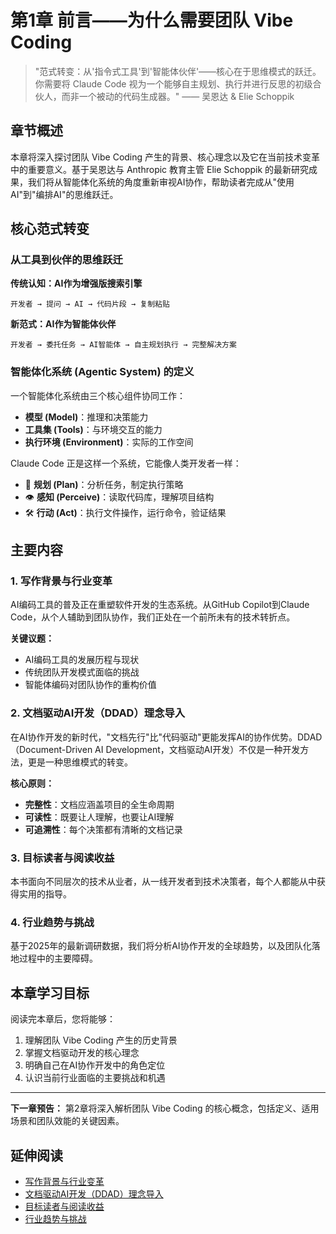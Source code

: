 # 第1章 前言——为什么需要团队 Vibe Coding

> "范式转变：从'指令式工具'到'智能体伙伴'——核心在于思维模式的跃迁。你需要将 Claude Code 视为一个能够自主规划、执行并进行反思的初级合伙人，而非一个被动的代码生成器。" —— 吴恩达 & Elie Schoppik

## 章节概述

本章将深入探讨团队 Vibe Coding 产生的背景、核心理念以及它在当前技术变革中的重要意义。基于吴恩达与 Anthropic 教育主管 Elie Schoppik 的最新研究成果，我们将从智能体化系统的角度重新审视AI协作，帮助读者完成从"使用AI"到"编排AI"的思维跃迁。

## 核心范式转变

### 从工具到伙伴的思维跃迁

**传统认知：AI作为增强版搜索引擎**
```
开发者 → 提问 → AI → 代码片段 → 复制粘贴
```

**新范式：AI作为智能体伙伴**
```
开发者 → 委托任务 → AI智能体 → 自主规划执行 → 完整解决方案
```

### 智能体化系统 (Agentic System) 的定义

一个智能体化系统由三个核心组件协同工作：
- **模型 (Model)**：推理和决策能力
- **工具集 (Tools)**：与环境交互的能力
- **执行环境 (Environment)**：实际的工作空间

Claude Code 正是这样一个系统，它能像人类开发者一样：
- 🧠 **规划 (Plan)**：分析任务，制定执行策略
- 👁️ **感知 (Perceive)**：读取代码库，理解项目结构
- 🛠️ **行动 (Act)**：执行文件操作，运行命令，验证结果

## 主要内容

### 1. 写作背景与行业变革

AI编码工具的普及正在重塑软件开发的生态系统。从GitHub Copilot到Claude Code，从个人辅助到团队协作，我们正处在一个前所未有的技术转折点。

**关键议题：**
- AI编码工具的发展历程与现状
- 传统团队开发模式面临的挑战
- 智能体编码对团队协作的重构价值

### 2. 文档驱动AI开发（DDAD）理念导入

在AI协作开发的新时代，"文档先行"比"代码驱动"更能发挥AI的协作优势。DDAD（Document-Driven AI Development，文档驱动AI开发）不仅是一种开发方法，更是一种思维模式的转变。

**核心原则：**
- **完整性**：文档应涵盖项目的全生命周期
- **可读性**：既要让人理解，也要让AI理解
- **可追溯性**：每个决策都有清晰的文档记录

### 3. 目标读者与阅读收益

本书面向不同层次的技术从业者，从一线开发者到技术决策者，每个人都能从中获得实用的指导。

### 4. 行业趋势与挑战

基于2025年的最新调研数据，我们将分析AI协作开发的全球趋势，以及团队化落地过程中的主要障碍。

## 本章学习目标

阅读完本章后，您将能够：

1. 理解团队 Vibe Coding 产生的历史背景
2. 掌握文档驱动开发的核心理念
3. 明确自己在AI协作开发中的角色定位
4. 认识当前行业面临的主要挑战和机遇

---

**下一章预告：** 第2章将深入解析团队 Vibe Coding 的核心概念，包括定义、适用场景和团队效能的关键因素。

## 延伸阅读

- [写作背景与行业变革](chapter1/background.md)
- [文档驱动AI开发（DDAD）理念导入](chapter1/ddad.md)
- [目标读者与阅读收益](chapter1/audience.md)
- [行业趋势与挑战](chapter1/trends.md)
